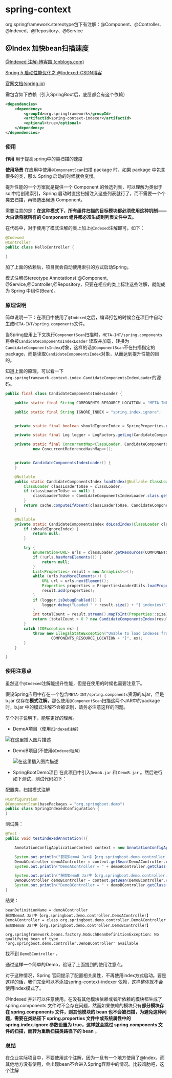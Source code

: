 # spring-context

org.springframework.stereotype包下有注解：@Component、@Controller、@Indexed、@Repository、@Service

## @Index 加快bean扫描速度

[@Indexed 注解-博客园 (cnblogs.com)](https://www.cnblogs.com/54chensongxia/p/14389134.html)

[Spring 5 启动性能优化之 @Indexed-CSDN博客](https://blog.csdn.net/zzuhkp/article/details/108257764)

[官网文档(spring.io)](https://docs.spring.io/spring-framework/docs/5.2.6.RELEASE/spring-framework-reference/core.html#beans-scanning-index)

需包含如下依赖（引入SpringBoot后，底层都会有这个依赖）

```xml
<dependencies>
    <dependency>
        <groupId>org.springframework</groupId>
        <artifactId>spring-context-indexer</artifactId>
        <optional>true</optional>
    </dependency>
</dependencies>
```

### 使用

**作用**  用于提高spring中的类扫描的速度

**使用场景**  在应用中使用`@ComponentScan`扫描 package 时，如果 package 中包含很多的类，那么 Spring 启动的时候就会变慢。

提升性能的一个方案就是提供一个 Component 的候选列表，可以理解为类似于sql中给创建索引，Spring 启动时直接扫描注入这些列表就行了，而不需要一个个类去扫描，再筛选出候选 Component。

需要注意的是：**在这种模式下，所有组件扫描的目标模块都必须使用这种机制——大白话将就所有的 Component 组件都必须生成到列表文件中去。**

在代码中，对于使用了模式注解的类上加上`@Indexed`注解即可。如下：

```java
@Indexed
@Controller
public class HelloController {

}
```

加了上面的依赖后，项目就会自动使用索引的方式启动Spring。

模式注解(Stereotype Annotations):@Component, @Service,@Controller,@Repository，只要在相应的类上标注这些注解，就能成为 Spring 中组件(Bean)。

### 原理说明

简单说明一下：在项目中使用了`@Indexed`之后，编译打包的时候会在项目中自动生成`META-INT/spring.components`文件。

当Spring应用上下文执行`ComponentScan`扫描时，`META-INT/spring.components`将会被`CandidateComponentsIndexLoader` 读取并加载，转换为`CandidateComponentsIndex`对象，这样的话`@ComponentScan`不在扫描指定的package，而是读取`CandidateComponentsIndex`对象，从而达到提升性能的目的。

知道上面的原理，可以看一下`org.springframework.context.index.CandidateComponentsIndexLoader`的源码。

```java
public final class CandidateComponentsIndexLoader {

	public static final String COMPONENTS_RESOURCE_LOCATION = "META-INF/spring.components";

    public static final String IGNORE_INDEX = "spring.index.ignore";


	private static final boolean shouldIgnoreIndex = SpringProperties.getFlag(IGNORE_INDEX);

	private static final Log logger = LogFactory.getLog(CandidateComponentsIndexLoader.class);

	private static final ConcurrentMap<ClassLoader, CandidateComponentsIndex> cache =
			new ConcurrentReferenceHashMap<>();


	private CandidateComponentsIndexLoader() {
	}

    @Nullable
	public static CandidateComponentsIndex loadIndex(@Nullable ClassLoader classLoader) {
		ClassLoader classLoaderToUse = classLoader;
		if (classLoaderToUse == null) {
			classLoaderToUse = CandidateComponentsIndexLoader.class.getClassLoader();
		}
		return cache.computeIfAbsent(classLoaderToUse, CandidateComponentsIndexLoader::doLoadIndex);
	}

	@Nullable
	private static CandidateComponentsIndex doLoadIndex(ClassLoader classLoader) {
		if (shouldIgnoreIndex) {
			return null;
		}

		try {
			Enumeration<URL> urls = classLoader.getResources(COMPONENTS_RESOURCE_LOCATION);
			if (!urls.hasMoreElements()) {
				return null;
			}
			List<Properties> result = new ArrayList<>();
			while (urls.hasMoreElements()) {
				URL url = urls.nextElement();
				Properties properties = PropertiesLoaderUtils.loadProperties(new UrlResource(url));
				result.add(properties);
			}
			if (logger.isDebugEnabled()) {
				logger.debug("Loaded " + result.size() + "] index(es)");
			}
			int totalCount = result.stream().mapToInt(Properties::size).sum();
			return (totalCount > 0 ? new CandidateComponentsIndex(result) : null);
		}
		catch (IOException ex) {
			throw new IllegalStateException("Unable to load indexes from location [" +
					COMPONENTS_RESOURCE_LOCATION + "]", ex);
		}
	}

}
```

### 使用注意点

虽然这个`@Indexed`注解能提升性能，但是在使用的时候也需要注意下。

假设Spring应用中存在一个包含`META-INT/spring.components`资源的a.jar，但是 b.jar 仅存在**模式注解**，那么使用`@ComponentScan`扫描这两个JAR中的package时，b.jar 中的模式注解不会被识别，请务必注意这样的问题。

举个列子说明下，能够更好的理解。

- DemoA项目（使用`@Indexed注解`）

![在这里插入图片描述](img/SpringBoot常用注解.assets/20191205211023850.png)

- DemoB项目(不使用`@Indexed注解`)

  ![在这里插入图片描述](img/SpringBoot常用注解.assets/20191205211207354.png)

- SpringBootDemo项目
  在此项目中引入`DemoA.jar` 和 `DemoB.jar` 。然后进行如下测试，测试代码如下：

配置类，扫描模式注解

```java
@Configuration
@ComponentScan(basePackages = "org.springboot.demo")
public class SpringIndexedConfiguration {
}
```

测试类：

```java
@Test
public void testIndexedAnnotation(){

    AnnotationConfigApplicationContext context = new AnnotationConfigApplicationContext(SpringIndexedConfiguration.class);

    System.out.println("获取DemoA Jar中【org.springboot.demo.controller.DemoAController】");
    DemoAController demoAController = context.getBean(DemoAController.class);
    System.out.println("DemoAController = " + demoAController.getClass());

    System.out.println("获取DemoB Jar中【org.springboot.demo.controller.DemoBController】");
    DemoBController demoBController = context.getBean(DemoBController.class);
    System.out.println("DemoBController = " + demoBController.getClass());
}
```

结果：

```
beanDefinitionName = demoAController
获取DemoA Jar中【org.springboot.demo.controller.DemoAController】
DemoAController = class org.springboot.demo.controller.DemoAController
获取DemoB Jar中【org.springboot.demo.controller.DemoBController】

org.springframework.beans.factory.NoSuchBeanDefinitionException: No qualifying bean of type 'org.springboot.demo.controller.DemoBController' available
```

找不到 `DemoBController` 。

通过这样一个简单的Demo，验证了上面提到的使用注意点。

对于这种情况，Spring 官网提示了配置相关属性，不再使用index方式启动。要是这样的话，我们完全可以不添加spring-context-indexer 依赖，这样整体就不会使用index模式了。

@Indexed 并非可以任意使用。在没有其他模块依赖或者所依赖的模块都生成了 spring.components 文件时不会存在问题，然而如果依赖的模块只有**部分模块存在 spring.components 文件，则其他模块的 bean 也不会被扫描，为避免这种问题，需要在类路径下 spring.properties 文件中或系统属性中的 spring.index.ignore 参数设置为 true，这样就会跳过 spring.components 文件的扫描，而转为重新扫描类路径下的 bean** 。

### 总结

在企业实际项目中，不要使用这个注解，因为一旦有一个地方使用了@Index，而其他地方没有使用，会出现bean不会进入Spring容器中的情况。比较鸡肋吧，这个注解

